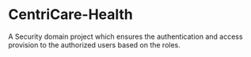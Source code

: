 # CentriCare-Health
A Security domain project which ensures the authentication and access provision to the authorized users based on the roles. 
